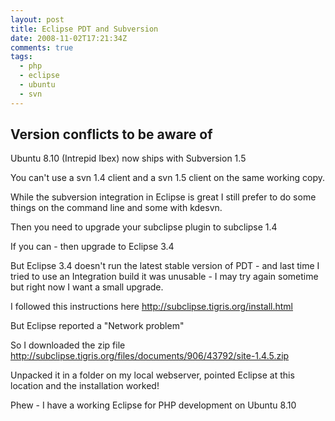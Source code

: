 ```yaml
---
layout: post
title: Eclipse PDT and Subversion
date: 2008-11-02T17:21:34Z
comments: true
tags:
  - php
  - eclipse
  - ubuntu
  - svn
---
```


## Version conflicts to be aware of

Ubuntu 8.10 (Intrepid Ibex) now ships with Subversion 1.5

You can't use a svn 1.4 client and a svn 1.5 client on the same working copy.

While the subversion integration in Eclipse is great I still prefer to do some things on the command line and some with kdesvn.

Then you need to upgrade your subclipse plugin to subclipse 1.4

If you can - then upgrade to Eclipse 3.4

But Eclipse 3.4 doesn't run the latest stable version of PDT - and last time I tried to use an Integration build it was unusable - I may try again sometime but right now I want a small upgrade.

I followed this instructions here http://subclipse.tigris.org/install.html

But Eclipse reported a "Network problem"

So I downloaded the zip file
http://subclipse.tigris.org/files/documents/906/43792/site-1.4.5.zip

Unpacked it in a folder on my local webserver, pointed Eclipse at this location and the installation worked!

Phew - I have a working Eclipse for PHP development on Ubuntu 8.10
